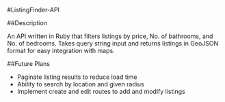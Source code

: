 #ListingFinder-API

##Description

  An API written in Ruby that filters listings by price, No. of bathrooms, and No. of bedrooms.
  Takes query string input and returns listings in GeoJSON format for easy integration with maps.

##Future Plans
  - Paginate listing results to reduce load time
  - Ability to search by location and given radius
  - Implement create and edit routes to add and modify listings

